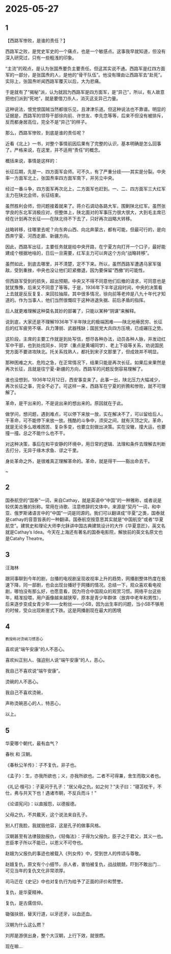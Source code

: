 # 2025-05-27

## 1

【西路军惨败，是谁的责任？】

西路军之败，是党史军史的一个痛点，也是一个敏感点。这事我早就知道，但没有深入研究过，只有一些粗浅的印象。

“主流”的观点，是认为张国焘要负主要责任。但这其实说不通。西路军是红四方面军的一部分，是张国焘的人，是他的“骨干队伍”。他没有理由让西路军去“赴死”。实际上，张国焘听闻西路军覆灭以后，大为悲痛。

于是就有了“揭秘”派，认为就因为西路军是四方面军，是“异己”，所以，有人故意把他们派到“死地”，就是要借刀杀人，消灭这支异己力量。

这种说法，恨党恨国贼当然都很乐见，且津津乐道。但这种说法也不靠谱。明显的证据是，西路军的领导干部徐向前、许世友、李先念等等，后来不但没有被排斥，反而都身居高位，完全不是“异己”的样子。

那么，西路军惨败，到底是谁的责任呢？

近看《北上》一书，对整个事情前因后果有了完整的认识，基本明确是怎么回事了。严格来说，在这里，并不适用“责任”的概念。

概括来说，事情是这样的：

长征后期，先是一、四方面军会师。可不久，有了严重分歧——其实是分裂。中央率一方面军北上，张国焘率四方面军南下，并另立中央。

经过一番斗争，四方面军再次北上，二方面军也赶到。一、二、四方面军三大红军主力在陕北会师，长征结束。

虽然胜利会师，但问题接着就来了。蒋介石调动各路大军，围剿陕北红军。虽然张学良的东北军消极应对，但整体上，陕北面对的军事压力很大很大，大到毛主席已经在计划再次长征——在陕北待不下去了，只好再次战略大转移。

战略转移，往哪里去呢？向东奔山西、向北奔蒙古，都有可能，但最可行的，是向西奔宁夏、河西走廊、新疆方向。

因此，西路军出征，主要任务就是给中央开路，在宁夏方向打开一个口子，最好能建成个根据地啥的，日后一旦需要，红军主力可以奔这个方向“战略转移”。

虽然如此，到底去哪里，并不清楚，定不下来。所以，虽然西路军遭遇马家军强敌，受到重挫，中央也没让他们赶紧撤退，因为要保留“西撤”的可能性。

但西路军受到的损失，超出预期，中央又不得不同意他们后撤的请求，可同意也是犹犹豫豫，后来又不同意了等等。于是，1936年下半年这段时间，中央的决策看上去就是反反复复、来回拉抽屉。其中很多情况，徐向前等老帅是八九十年代才知道的。作为当事人，他们当然很慨叹于这种进退失据、前后矛盾的指挥。

后人就更难理解这种莫名其妙的部署了，只能以某种“阴谋”来解释。

说到底，大家还是不理解1936年下半年陕北的极端困难——陕北地瘠民穷、长征后的红军疲劳不堪、兵力薄弱、武器残缺；国民党大兵四方压境，已成碾压之势。

这阶段，主席的主要工作就是到处写信，想尽各种办法，动员各种人脉，并发动红军中干部，也到处找同乡、同学（重点是黄埔同学）、老上下级等关系，劝说国民党方面不要进攻陕北。托关系找熟人，都托到宋子文那里了，但成效并不明显。

那种困难之大、危险之急，在正常情况下，结果只能是再次长征。如果后来果然是再次长征，且就是往宁夏-新疆的方向，西路军的问题反倒容易理解了。

谁也没想到，1936年12月12日，西安事变来了。此事一出，陕北压力大幅减少，再次长征之事，完全不必了。可这样一来，西路军在宁夏的折腾和惨败，就不可理解了。

革命，是干出来的，不是说出来的想出来的。原因就在于此。

做学问，想问题，遇到难点，可以停下来放一放，实在解决不了，可以留给后人。干革命，可不能停下来放一放。残酷的斗争中，须臾之间，就有灭顶之灾。革命，就是无论多么艰难困苦、复杂多变，也要立刻做出决策。实在没辙，撞大运，也要撞一撞。总之不能什么也不干。

对这种决策，事后在和平安静的环境中，用日常的逻辑、法理和条件去理解去判断去打分，无异于缘木求鱼、谬之千里。

身处革命之外，是很难真正理解革命的。革命，就是得干——豁出命去干。

~

## 2

国泰航空的“国泰”一词，来自Cathay，就是英语中“中国”的一种雅称，或者说是较优美古雅的别称。常用在诗歌、注意修辞的文体中。来源是“契丹”一词，和中亚、俄罗斯诸语言中的“中国”一词是同源的。我们可以翻译成“华夏”之类，国泰就是cathay的音意皆表的一种翻译。国泰航空按意思其实就是“中国航空”或者“华夏航空”。建筑史和理论大师李允鉌讲中国古典建筑设计的大作《华夏意匠》，英文名就是Cathay’s Idea。今天在上海还有著名的国泰电影院，解放前的英文名原文也是Catahy Theatre。

## 3

汪海林

跟同事聊到今年的剧，台播的电视剧呈现收视率上升的趋势，网播剧整体热度在极速下降，同一部剧，也会出现台播好于网播的情况。总结一下，观众喜欢看电视剧，哪怕没有那么好，也愿意看，因为符合中国观众的观赏习惯。网络平台这些年，精准投喂，用户画像越来越狭窄，原本是青少年群体（放弃中老年和男性），后来逐步变成女青少年——女粉丝——小SB，因为出生率的问题，当小SB不够用的时候，受众出现断崖式下跌。这是网播剧现在最大的困境

## 4

`教授称对烫碗习惯恶心`

喜欢说“端午安康”的人不恶心。

喜欢纠正别人、强迫别人说“端午安康”的人，恶心。

我自己不喜欢说“端午安康”。

烫碗的人不恶心。

我自己不喜欢烫碗，

声称烫碗恶心的人，特恶心，

以上。 ​​​

## 5

华夏哪个朝代，最有血气？

春秋 和 汉朝。

《春秋公羊传》：子不复仇，非子也。

《孟子》：生，亦我所欲也；义，亦我所欲也。二者不可得兼，舍生而取义者也。

《礼记·檀弓》：子夏问于孔子：“居父母之仇，如之何？”夫子曰：“寝苫枕干，不仕，弗与共天下也！遇诸市朝，不反兵而斗！”

《论语宪问》：以直报怨，以德报德。

父母之仇，不共戴天，这个说法来自孔子。

别人打我脸，我就毁他容，这是孔子的做事风格。

汉朝甚至有法律鼓励报仇，《轻侮法》：子得为父报仇，臣子之于君父，其义一也。忠臣孝子所以不能已，以恩义不可夺也。

赵娥为父报仇的事迹也被载入《列女传》中，受到世人的传颂与尊敬。

赵娥复仇，原文有个小细节，杀人者，害怕被复仇，战战兢兢，吓到不敢出门... 可见当年的复仇文化非常浓厚。

司马迁在《史记》中也对复仇行为给予了正面的评价和赞誉。

复仇，是华夏精神。

复仇，是古儒信仰。

锄强扶弱，替天行道，以牙还牙，以血还血。

汉朝为什么这么燃？

刘邦是游侠出身，整个大汉朝，上行下效，就很燃。

现在嘛...


